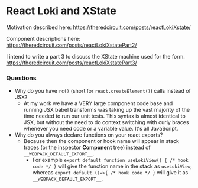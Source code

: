 # React Loki and XState

Motivation described here:
https://theredcircuit.com/posts/reactLokiXstate/

Component descriptions here:
https://theredcircuit.com/posts/reactLokiXstatePart2/

I intend to write a part 3 to discuss the XState machine used for the form.
https://theredcircuit.com/posts/reactLokiXstatePart3/

### Questions

-   Why do you have `rc()` (short for `react.createElement()`) calls instead of JSX?
    -   At my work we have a VERY large component code base and running JSX babel transforms was taking up the vast majority of the time needed to run our unit tests. This syntax is almost identical to JSX, but without the need to do context switching with curly braces whenever you need code or a variable value. It's all JavaScript.
-   Why do you always declare functions on your react exports?
    -   Because then the component or hook name will appear in stack traces (or the inspector **Component** tree) instead of `__WEBPACK_DEFAULT_EXPORT__`.
        -   For example `export default function useLokiView() { /* hook code */ }` will give the function name in the stack as `useLokiView`, whereas `export default ()=>{ /* hook code */ }` will give it as `__WEBPACK_DEFAULT_EXPORT__`.
